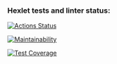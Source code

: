### Hexlet tests and linter status:
[![Actions Status](https://github.com/ilnur88/python-project-lvl2/workflows/hexlet-check/badge.svg)](https://github.com/ilnur88/python-project-lvl2/actions)

[![Maintainability](https://api.codeclimate.com/v1/badges/af44b9ed304b62a12584/maintainability)](https://codeclimate.com/github/ilnur88/python-project-lvl2/maintainability)

[![Test Coverage](https://api.codeclimate.com/v1/badges/af44b9ed304b62a12584/test_coverage)](https://codeclimate.com/github/ilnur88/python-project-lvl2/test_coverage)
